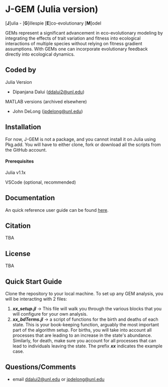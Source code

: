 # J-GEM (Julia version)
[**J**]ulia - [**G**]illespie [**E**]co-evolutionary [**M**]odel

GEMs represent a significant advancement in eco-evolutionary modeling by integrating the effects of trait variation and fitness into ecological interactions of multiple species without relying on fitness gradient assumptions. With GEMs one can incorporate evolutionary feedback directly into ecological dynamics.

## Coded by
Julia Version
- Dipanjana Dalui (ddalui2@unl.edu)
  
MATLAB versions (archived elsewhere)
- John DeLong (jpdelong@unl.edu)

## Installation
For now, J-GEM is not a package, and you cannot install it on Julia using Pkg.add.
You will have to either clone, fork or download all the scripts from the GitHub account. 

#### Prerequisites
Julia v1.1x 

VSCode (optional, recommended)

## Documentation
An quick reference user guide can be found [here](https://docs.google.com/document/d/1ei0qyVbipbbEpGSSgWxtgIu7WO41jif7Dmy_n1E6_lM/edit?tab=t.0). 


## Citation
TBA

## License
TBA

## Quick Start Guide
Clone the repository to your local machine.
To set up any GEM analysis, you will be interacting with 2 files:
1. **_xx_setup.jl_** ->  This file will walk you through the various blocks that you will configure for your own analysis.  
2. **_xx_bdTerms.jl_** -> a script of functions for the birth and deaths of each state. This is your book-keeping function, arguably the most important part of the algorithm setup. For births, you will take into account all processes that are leading to an increase in the state's abundance. Similarly, for death, make sure you account for all processes that can lead to individuals leaving the state. 
The prefix **_xx_** indicates the example case. 

## Questions/Comments
- email ddalui2@unl.edu or jpdelong@unl.edu
